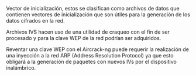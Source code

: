 Vector de inicialización, estos se clasifican como archivos de datos que contienen vectores de inicialización que son útiles para la generación de los datos cifrados en la red.

Archivos IVS hacen uso de una utilidad de craqueo con el fin de ser procesado y para la clave WEP de la red podrían ser adquiridos.

Reventar una clave WEP con el Aircrack-ng puede requerir la realización de una inyección a la red ARP (Address Resolution Protocol) ya que esto obligará a la generación de paquetes con nuevos IVs por el dispositivo inalámbrico.